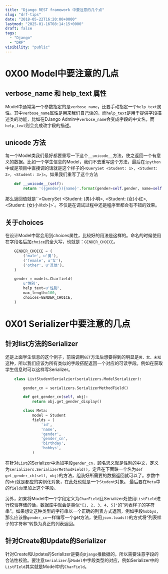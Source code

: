 ```yaml
---
title: "Django REST framework 中要注意的几个点"
slug: "drf-tips"
date: "2018-05-22T16:20:00+0000"
lastmod: "2025-01-16T08:14:15+0000"
draft: false
tags:
  - "Django"
  - "DRF"
visibility: "public"
---
```

# 0X00 Model中要注意的几点

## verbose_name 和 help_text 属性

Model中通常第一个参数指定的是`verbose_name`，还要手动指定一个`help_text`属性。其中`verbose_name`属性是用来我们自己读的，而`help_text`是用于提供字段描述类的功能，比如在DJango Admin中`verbose_name`会变成字段的中文名，而`help_text`则会变成改字段的描述。

## **unicode** 方法

每一个Model类我们最好都要重写一下这个`__unicode__`方法，使之返回一个有意义的数据。比如一个学生信息的Model，我们不去重写这个方法，最后在`ipython`中或是项目中直接调的话就是这个样子的`<QuerySet <Student: 1>, <Student: 2>, <Student: 3>]>`。如果我们重写了这个方法

```python
    def __unicode__(self):
        return '({gender}){name}'.format(gender=self.gender, name=self.name)
```

那么返回值就是``<QuerySet <Student: (男)小明>, <Student: (女)小红>, <Student: (女)小兰d>]>`。不仅是在调试过程中还是程序里都会有不错的效果。

## 关于choices

在设计Model中常会用到choices属性，比较好的用法是这样的。命名的时候使用在字段名后加`choice`的全大写，也就是：`GENDER_CHOICE`。

```python
    GENDER_CHOICE = (
        ('male', u'男'),
        ('female', u'女'),
        ('other', u'其他'),
    )

    gender = models.Charfield(
        u'性别',
        help_text=u'性别',
        max_length=100,
        choices=GENDER_CHOICE,
    )
```

# 0X01 Serializer中要注意的几点

## 针对list方法的Serializer

还是上面学生信息的这个例子，前端调用`GET`方法后想要得到的明显是`男、女、未知`这种，所以我们应该为所有类似的字段搭配返回一个对应的可读字段。例如在获取学生信息时可以这样写Serializer。

```python
    class ListStudentSerialzier(serializers.ModelSerializer):

        gender_cn = serializers.SerializerMethodField()

        def get_gender_cn(self, obj):
            return obj.get_gender_display()

        class Meta:
            model = Student
            fields = (
                'id',
                'name',
                'gender',
                'gender_cn',
                'birthday',
                'hobbys',
            )
```

在针对`List`的Serializer中添加字段`gender_cn`，顾名思义就是性别的中文，定义为`serializers.SerializerMethodField()`，定且在下面跌一个名为`def get_gender_ch(self, obj)`的方法，组装好所需要的数据返回就可以了。参数中的`obj`就是都应的实例化对象，在此处也就是一个`Student`对象。
最后要在`Meta`中的`fields`里加上这个字段。

另外，如果将Model中一个字段定义为`CharField`且Serializer处使用`ListField`进行校验存储的话，数据库中就会是类似`"[1, 2, 3, 4, 5]"`的“列表样子的字符串”。如果想让这种类型的字符串以一个正确的列表方式返回，例如字段`hobbys`，那么应该像`gender_cn`一样编写一个get方法，使用`json.loads()`的方式将“列表样子的字符串”转换为真正的列表返回。

## 针对Create和Update的Serializer

针对Create和Update的Serializer是要向`Django`推数据的，所以需要注意字段的合法性校验。要注意`Serializer`与`Model`中字段类型的对应，例如Serializer中的`ListFIeld`其实就是Model中的`CharField`。
